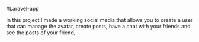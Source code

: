 
#Laravel-app

In this project I made a working social media that allows you to create a user that can manage the avatar, create posts, have a chat with your friends and see the posts of your friend, 







 







 
